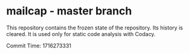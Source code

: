 # mailcap - master branch

This repository contains the frozen state of the repository.
Its history is cleared. It is used only for static code
analysis with Codacy.

Commit Time: 1716273331